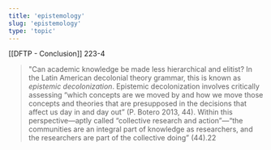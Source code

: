 ```yaml
---
title: 'epistemology'
slug: 'epistemology'
type: 'topic'
---
```


[[DFTP - Conclusion]] 223-4
>"Can academic knowledge be made less hierarchical and elitist? In the Latin American decolonial theory grammar, this is known as *epistemic decolonization*. Epistemic decolonization involves critically assessing “which concepts are we moved by and how we move those concepts and theories that are presupposed in the decisions that affect us day in and day out” (P. Botero 2013, 44). Within this perspective—aptly called “collective research and action”—“the communities are an integral part of knowledge as researchers, and the researchers are part of the collective doing” (44).22